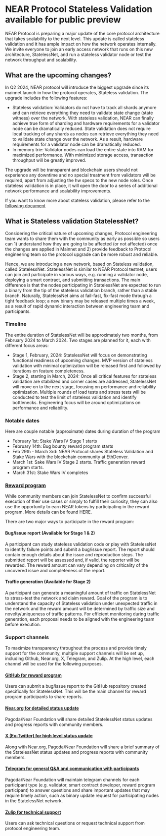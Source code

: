 # NEAR Protocol Stateless Validation available for public preview

NEAR Protocol is preparing a major update of the core protocol architecture that takes scalability to the next level. This update is called stateless validation and it has ample impact on how the network operates internally. We invite everyone to join an early access network that runs on this new architecture, StatelessNet, and run a stateless validator node or test the network throughput and scalability.

## What are the upcoming changes?
In Q2 2024, NEAR protocol will introduce the biggest upgrade since its mainnet launch in how the protocol operates, Stateless validation. The upgrade includes the following features:
* Stateless validation: Validators do not have to track all shards anymore and can retrieve everything they need to validate state change (state witness) over the network. With stateless validation, NEAR can finally achieve true form of sharding and hardware requirements for a validator node can be dramatically reduced. State validation does not require local tracking of any shards as nodes can retrieve everything they need to validate state change over the network. As a result, hardware requirements for a validator node can be dramatically reduced.
* In memory trie: Validator nodes can load the entire state into RAM for maximized performance. With minimized storage access, transaction throughput will be greatly improved. 

The upgrade will be transparent and blockchain users should not experience any downtime and no special treatment from validators will be required, apart from adjusting the hw specs to the new node roles. Once stateless validation is in place, it will open the door to a series of additional network performance and scalability improvements.

If you want to know more about stateless validation, please refer to the [following document](https://github.com/near/NEPs/blob/state-validation/neps/nep-0509.md)

## What is Stateless validation StatelessNet?
Considering the critical nature of upcoming changes, Protocol engineering team wants to share them with the community as early as possible so users can 1) understand how they are going to be affected (or not affected) once the changes are applied in Mainnet and 2) provide feedback to Protocol engineering team so the protocol upgrade can be more robust and reliable.

Hence, we are introducing a new network, based on Stateless validation, called StatelessNet. StatelessNet is similar to NEAR Protocol testnet; users can join and participate in various ways, e.g. running a validator node, deploying  a smart contract, and submitting transactions. The main difference is that the nodes participating in StatelessNet are expected to run a binary from the tip of the stateless validation branch, rather than a stable branch. Naturally, StatelessNet aims at fail-fast, fix-fast mode through a tight feedback loop; a new binary may be released multiple times a week, as a result of rapid dynamic interaction between engineering team and participants.

### Timeline
The entire duration of StatelessNet will be approximately two months, from February 2024 to March 2024. Two stages are planned for it, each with different focus areas:
* Stage 1, February, 2024: StatelessNet will focus on demonstrating functional readiness of upcoming changes. MVP version of stateless validation with minimal optimization will be released first and followed by iterations on feature completeness.
* Stage 2, starting in March, 2024: Once all critical features for stateless validation are stabilized and corner cases are addressed, StatelessNet will move on to the next stage, focusing on performance and reliability optimization. Multiple rounds of load tests and stress tests will be conducted to test the limit of stateless validation and identify bottlenecks. Engineering focus will be around optimizations on performance and reliability.

### Notable dates
Here are couple notable (approximate) dates during duration of the program
* February 1st: Stake Wars IV Stage 1 starts
* February 14th: Bug bounty reward program starts
* Feb 29th - March 3rd: NEAR Protocol shares Stateless Validation and Stake Wars with the blockchain community at EthDenver.
* March 1st: Sake Wars IV Stage 2 starts. Traffic generation reward program starts.
* March 31st: Stake Wars IV completes

### [Reward program](reward-program/README.md)
While community members can join StatelessNet to confirm successful execution of their use cases or simply to fulfill their curiosity, they can also use the opportunity to earn NEAR tokens by participating in the reward program. More details can be found HERE.

There are two major ways to participate in the reward program:

#### Bug/issue report (Available for Stage 1 & 2)
A participant can study stateless validation code or play with StatelessNet to identify failure points and submit a bug/issue report. The report should contain enough details about the issue and reproduction steps. The submitted report will be assessed and, if valid, the reporter will be rewarded. The reward amount can vary depending on criticality of the uncovered issue and completeness of the report. 

#### Traffic generation (Available for Stage 2)
A participant can generate a meaningful amount of traffic on StatelessNet to stress-test the network and claim reward. Goal of the program is to understand the capacity of Stateless validation under unexpected traffic in the network and the reward amount will be determined by traffic size and novelty/uniqueness of traffic patterns. For efficient monitoring during traffic generation, each proposal needs to be aligned with the engineering team before execution. 

### Support channels
To maximize transparency throughout the process and provide timely support for the community, multiple support channels will be set up, including Github, Near.org, X, Telegram, and Zulip. At the high level, each channel will be used for the following purposes.

#### [GitHub for reward program](https://github.com/near/stakewars-iv/tree/main/reward-program)
Users can submit a bug/issue report to the GitHub repository created specifically for StatelessNet. This will be the main channel for reward program participants to share reports.

#### [Near.org for detailed status update](https://near.social/mob.near/widget/ProfilePage?accountId=stake-wars.near)
Pagoda/Near Foundation will share detailed StatelessNet status updates and progress reports with community members.

#### [X (Ex-Twitter) for high level status update](https://twitter.com/NearStakeWars)
Along with Near.org, Pagoda/Near Foundation will share a brief summary of the StatelessNet status updates and progress reports with community members.

#### [Telegram for general Q&A and communication with participants](https://t.me/near_stake_wars)
Pagoda/Near Foundation will maintain telegram channels for each participant type (e.g. validator, smart contract developer, reward program participant) to answer questions and share important updates that may require timely action, such as binary update request for participating nodes in the StatelessNet network.

#### [Zulip for technical support](https://near.zulipchat.com/#narrow/stream/422293-pagoda.2Fcore.2Fstake-wars-iv/)
Users can ask technical questions or request technical support from protocol engineering team.
